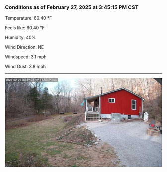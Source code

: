 ### Conditions as of February 27, 2025 at 3:45:15 PM CST 

Temperature: 60.40 &deg;F

Feels like: 60.40 &deg;F

Humidity: 40%

Wind Direction: NE

Windspeed: 3.1 mph

Wind Gust: 3.8 mph

---

<img src="./images/latest.jpeg"/>

